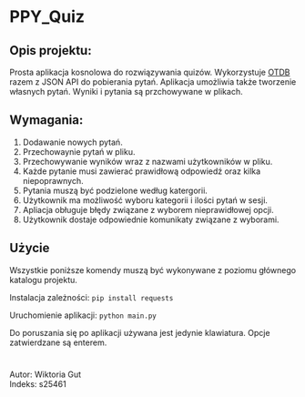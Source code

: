 # PPY_Quiz

## Opis projektu:
Prosta aplikacja kosnolowa do rozwiązywania quizów. Wykorzystuje [OTDB](https://opentdb.com/) razem z JSON API do pobierania pytań.
Aplikacja umożliwia także tworzenie własnych pytań. Wyniki i pytania są przchowywane w plikach.

## Wymagania:
1. Dodawanie nowych pytań.
2. Przechowaynie pytań w pliku.
3. Przechowywanie wyników wraz z nazwami użytkowników w pliku.
4. Każde pytanie musi zawierać prawidłową odpowiedź oraz kilka niepoprawnych.
5. Pytania muszą być podzielone według katergorii.
6. Użytkownik ma możliwość wyboru kategorii i ilości pytań w sesji.
7. Apliacja obługuje błędy związane z wyborem nieprawidłowej opcji.
8. Użytkownik dostaje odpowiednie komunikaty związane z wyborami.

## Użycie
Wszystkie poniższe komendy muszą być wykonywane z poziomu głównego katalogu projektu.

Instalacja zależności:  `pip install requests`

Uruchomienie aplikacji: `python main.py`

Do poruszania się po aplikacji używana jest jedynie klawiatura. Opcje zatwierdzane są enterem.
#

Autor: Wiktoria Gut\
Indeks: s25461


